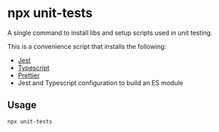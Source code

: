 # npx unit-tests

A single command to install libs and setup scripts used in unit testing.

This is a convenience script that installs the following:

- [Jest](https://jestjs.io/)
- [Typescript](https://www.typescriptlang.org/)
- [Prettier](https://prettier.io/)
- Jest and Typescript configuration to build an ES module

## Usage

```
npx unit-tests
```
